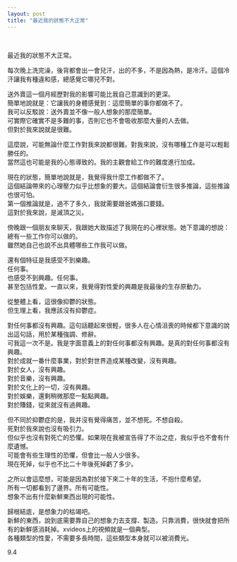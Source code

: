 ```yaml
---
layout: post
title: "最近我的狀態不大正常"
---
```


  
&nbsp;
&nbsp;


最近我的狀態不大正常。

每次晚上洗完澡，後背都會出一會兒汗，出的不多，不是因為熱，是冷汗。這個冷汗讓我有種違和感，總感覺它哪兒不對。

送外賣這一個月經歷對我的影響可能比我自己意識到的更深。
<br>簡單地說就是：它讓我的身體感覺到：這麼簡單的事你都做不了。
<br>我可以反駁說：送外賣並不像一般人想象的那麼簡單。
<br>可實際它確實不是多難的事，否則它也不會吸收那麼大量的人去做。
<br>但對於我來說就是很難。

這麼說，可能無論什麼工作對我來說都很難。對我來說，沒有哪種工作是可以輕鬆勝任的。
<br>當然這也可能是我的心態導致的。我的主觀會給工作的難度進行加成。

現在的狀態，簡單地說就是，我覺得我什麼工作都做不了。
<br>這個結論帶來的心理壓力似乎比想象的要大。這個結論會衍生很多推論，這些推論也很可怕。
<br>第一個推論就是，過不了多久，我就需要跟爸媽張口要錢。
<br>這對於我來說，是滅頂之災。

傍晚跟一個朋友來聊天，我跟她大致描述了我現在的心裡狀態。她下意識的想說：總有一些工作你可以做的。
<br>雖然她自己也說不出具體哪些工作我可以做。

還有個特征是我感受不到樂趣。
<br>任何事。
<br>也感受不到興趣。任何事。
<br>甚至包括性愛。一直以來，我覺得對性愛的興趣是我最後的生存原動力。

從整體上看，這很像抑鬱的狀態。
<br>但生理上看，我應該沒有抑鬱症。

對任何事都沒有興趣。這句話聽起來很輕，很多人在心情沮喪的時候都下意識的說出這句話，用於某種強調、修辭。
<br>可我這一次不是。我是字面意義上的對任何事都沒有興趣。是真的對任何事都沒有興趣。
<br>對於成就一番什麼事業，對於對世界造成某種改變，沒有興趣。
<br>對於女人，沒有興趣。
<br>對於音樂，沒有興趣。
<br>對於文化上的一切，沒有興趣。
<br>對於娛樂，還剩稍微那麼一點點興趣。
<br>對於賺錢，從來就沒有過興趣。

但不同於抑鬱症的是，我并沒有覺得痛苦，並不想死。不想自殺。
<br>死對於我來說也沒有吸引力。
<br>但似乎也沒有對死亡的恐懼。如果現在我被宣告得了不治之症，我似乎也不會有什麼遺憾。
<br>可能會有些生理性的恐懼，但會比一般人少很多。
<br>現在死掉，似乎也不比二十年後死掉虧了多少。

之所以會這麼想，可能是因為對於接下來二十年的生活，不抱什麼希望。
<br>所有一切都看到了邊界。所有可能性。
<br>想象不出有什麼新鮮東西出現的可能性。

歸根結底，是想象力的枯竭吧。
<br>新鮮的東西，說到底需要靠自己的想象力去支撐、製造。只靠消費，很快就會把所有的新鮮感消耗掉。xvideos上的視頻就是一個典型。
<br>各種類型的性愛，不需要多長時間，這些類型本身就可以被消費光。

9.4